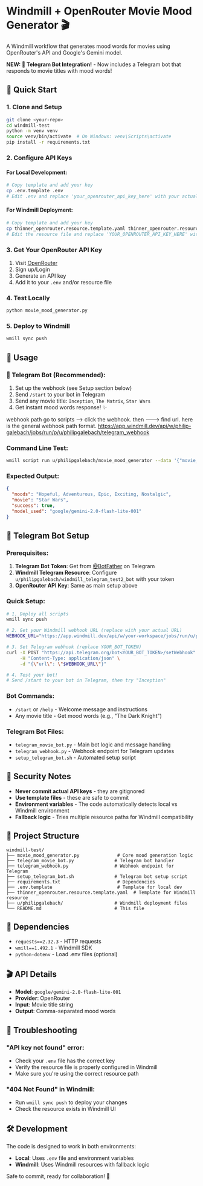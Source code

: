 # Windmill + OpenRouter Movie Mood Generator 🎬

A Windmill workflow that generates mood words for movies using OpenRouter's API and Google's Gemini model.

**NEW: 🤖 Telegram Bot Integration!** - Now includes a Telegram bot that responds to movie titles with mood words!

## 🚀 Quick Start

### 1. Clone and Setup

```bash
git clone <your-repo>
cd windmill-test
python -m venv venv
source venv/bin/activate  # On Windows: venv\Scripts\activate
pip install -r requirements.txt
```



### 2. Configure API Keys

#### For Local Development:
```bash
# Copy template and add your key
cp .env.template .env
# Edit .env and replace 'your_openrouter_api_key_here' with your actual key
```

#### For Windmill Deployment:
```bash
# Copy template and add your key
cp thinner_openrouter.resource.template.yaml thinner_openrouter.resource.yaml
# Edit the resource file and replace 'YOUR_OPENROUTER_API_KEY_HERE' with your actual key
```

### 3. Get Your OpenRouter API Key

1. Visit [OpenRouter](https://openrouter.ai/)
2. Sign up/Login
3. Generate an API key
4. Add it to your `.env` and/or resource file

### 4. Test Locally

```bash
python movie_mood_generator.py
```

### 5. Deploy to Windmill

```bash
wmill sync push
```

## 🧪 Usage

### 🤖 Telegram Bot (Recommended):
1. Set up the webhook (see Setup section below)
2. Send `/start` to your bot in Telegram
3. Send any movie title: `Inception`, `The Matrix`, `Star Wars`
4. Get instant mood words response! ✨

webhook path go to scripts --> click the webhook. then ---> find url. here is the general webhook path format. https://app.windmill.dev/api/w/philip-galebach/jobs/run/p/u/philipgalebach/telegram_webhook

### Command Line Test:
```bash
wmill script run u/philipgalebach/movie_mood_generator --data '{"movie_title": "Star Wars"}'
```

### Expected Output:
```json
{
  "moods": "Hopeful, Adventurous, Epic, Exciting, Nostalgic",
  "movie": "Star Wars", 
  "success": true,
  "model_used": "google/gemini-2.0-flash-lite-001"
}
```

## 🤖 Telegram Bot Setup

### Prerequisites:
1. **Telegram Bot Token**: Get from [@BotFather](https://t.me/botfather) on Telegram
2. **Windmill Telegram Resource**: Configure `u/philipgalebach/windmill_telegram_test2_bot` with your token
3. **OpenRouter API Key**: Same as main setup above

### Quick Setup:
```bash
# 1. Deploy all scripts
wmill sync push

# 2. Get your Windmill webhook URL (replace with your actual URL)
WEBHOOK_URL="https://app.windmill.dev/api/w/your-workspace/jobs/run/u/philipgalebach/telegram_webhook"

# 3. Set Telegram webhook (replace YOUR_BOT_TOKEN)
curl -X POST "https://api.telegram.org/bot<YOUR_BOT_TOKEN>/setWebhook" \
     -H "Content-Type: application/json" \
     -d "{\"url\": \"$WEBHOOK_URL\"}"

# 4. Test your bot!
# Send /start to your bot in Telegram, then try "Inception"
```

### Bot Commands:
- `/start` or `/help` - Welcome message and instructions
- Any movie title - Get mood words (e.g., "The Dark Knight")

### Telegram Bot Files:
- `telegram_movie_bot.py` - Main bot logic and message handling
- `telegram_webhook.py` - Webhook endpoint for Telegram updates
- `setup_telegram_bot.sh` - Automated setup script

## 🔐 Security Notes

- **Never commit actual API keys** - they are gitignored
- **Use template files** - these are safe to commit
- **Environment variables** - The code automatically detects local vs Windmill environment
- **Fallback logic** - Tries multiple resource paths for Windmill compatibility

## 📁 Project Structure

```
windmill-test/
├── movie_mood_generator.py              # Core mood generation logic
├── telegram_movie_bot.py               # Telegram bot handler
├── telegram_webhook.py                 # Webhook endpoint for Telegram
├── setup_telegram_bot.sh               # Telegram bot setup script
├── requirements.txt                     # Dependencies
├── .env.template                        # Template for local dev
├── thinner_openrouter.resource.template.yaml  # Template for Windmill resource
├── u/philipgalebach/                   # Windmill deployment files
└── README.md                           # This file
```

## 🔧 Dependencies

- `requests==2.32.3` - HTTP requests
- `wmill==1.492.1` - Windmill SDK
- `python-dotenv` - Load .env files (optional)

## 🎬 API Details

- **Model**: `google/gemini-2.0-flash-lite-001`
- **Provider**: OpenRouter
- **Input**: Movie title string
- **Output**: Comma-separated mood words

## 🚨 Troubleshooting

### "API key not found" error:
- Check your `.env` file has the correct key
- Verify the resource file is properly configured in Windmill
- Make sure you're using the correct resource path

### "404 Not Found" in Windmill:
- Run `wmill sync push` to deploy your changes
- Check the resource exists in Windmill UI

## 🛠️ Development

The code is designed to work in both environments:
- **Local**: Uses `.env` file and environment variables
- **Windmill**: Uses Windmill resources with fallback logic

Safe to commit, ready for collaboration! 🎉
